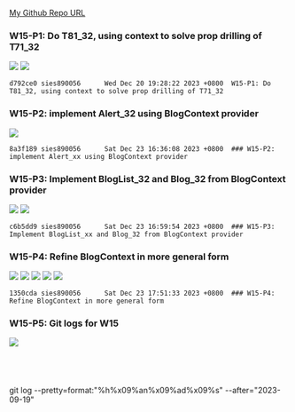 [My Github Repo URL](https://github.com/sies890056/1121-wp1-demo-211418032/tree/main)

### W15-P1: Do T81_32, using context to solve prop drilling of T71_32

![](w15-p1-1.png)
![](w15-p1-2.png)

```
d792ce0 sies890056      Wed Dec 20 19:28:22 2023 +0800  W15-P1: Do T81_32, using context to solve prop drilling of T71_32

```
### W15-P2: implement Alert_32 using BlogContext provider

![](w15-p2.png)

```
8a3f189 sies890056      Sat Dec 23 16:36:08 2023 +0800  ### W15-P2: implement Alert_xx using BlogContext provider

```

### W15-P3: Implement BlogList_32 and Blog_32 from BlogContext provider
 
![](w15-p3-1.png)
![](w15-p3-2.png)

```
c6b5dd9 sies890056      Sat Dec 23 16:59:54 2023 +0800  ### W15-P3: Implement BlogList_xx and Blog_32 from BlogContext provider

```

### W15-P4: Refine BlogContext in more general form

![](w15-p4-1.png)
![](w15-p4-2.png)
![](w15-p4-3.png)
![](w15-p4-4.png)
![](w15-p4-5.png)

```
1350cda sies890056      Sat Dec 23 17:51:33 2023 +0800  ### W15-P4: Refine BlogContext in more general form

```

### W15-P5: Git logs for W15

![](w15-p5.png)

```


```


```


```
git log --pretty=format:"%h%x09%an%x09%ad%x09%s" --after="2023-09-19"